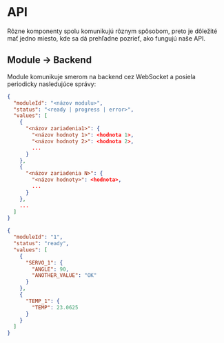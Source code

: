 ---
---

# API

Rôzne komponenty spolu komunikujú rôznym spôsobom, preto je dôležité mať jedno miesto, kde sa dá prehľadne pozrieť, ako fungujú naše API.

## Module -> Backend

Module komunikuje smerom na backend cez WebSocket a posiela periodicky nasledujúce správy:


```json title="Definícia"
{
  "moduleId": "<názov modulu>",
  "status": "<ready | progress | error>",
  "values": [
    {
      "<názov zariadenia1>": {
        "<názov hodnoty 1>": <hodnota 1>,
        "<názov hodnoty 2>": <hodnota 2>,
        ...
      }
    },
    {
      "<názov zariadenia N>": {
        "<názov hodnoty>": <hodnota>,
        ...
      }
    },
    ...
  ]
}
```

```json title="Ukážka"
{
  "moduleId": "1",
  "status": "ready",
  "values": [
    {
      "SERVO_1": {
        "ANGLE": 90,
        "ANOTHER_VALUE": "OK"
      }
    },
    {
      "TEMP_1": {
        "TEMP": 23.0625
      }
    }
  ]
}
```
